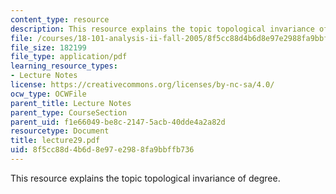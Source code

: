 ```yaml
---
content_type: resource
description: This resource explains the topic topological invariance of degree.
file: /courses/18-101-analysis-ii-fall-2005/8f5cc88d4b6d8e97e2988fa9bbffb736_lecture29.pdf
file_size: 182199
file_type: application/pdf
learning_resource_types:
- Lecture Notes
license: https://creativecommons.org/licenses/by-nc-sa/4.0/
ocw_type: OCWFile
parent_title: Lecture Notes
parent_type: CourseSection
parent_uid: f1e66049-be8c-2147-5acb-40dde4a2a82d
resourcetype: Document
title: lecture29.pdf
uid: 8f5cc88d-4b6d-8e97-e298-8fa9bbffb736
---
```

This resource explains the topic topological invariance of degree.
